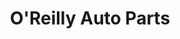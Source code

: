 ---
title: "O'Reilly Auto Parts"
url: /indianapolis/oreilly-auto-parts-north-high-school-road/
shop: Autoteile
---